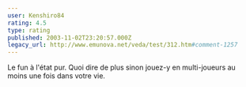 ```yaml
---
user: Kenshiro84
rating: 4.5
type: rating
published: 2003-11-02T23:20:57.000Z
legacy_url: http://www.emunova.net/veda/test/312.htm#comment-1257
---
```

Le fun à l'état pur.
Quoi dire de plus sinon jouez-y en multi-joueurs au moins une fois dans votre vie.